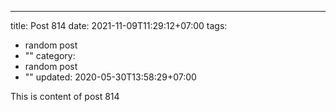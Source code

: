 ---
title: Post 814
date: 2021-11-09T11:29:12+07:00
tags:
  - random post
  - ""
category:
  - random post
  - ""
updated: 2020-05-30T13:58:29+07:00

This is content of post 814